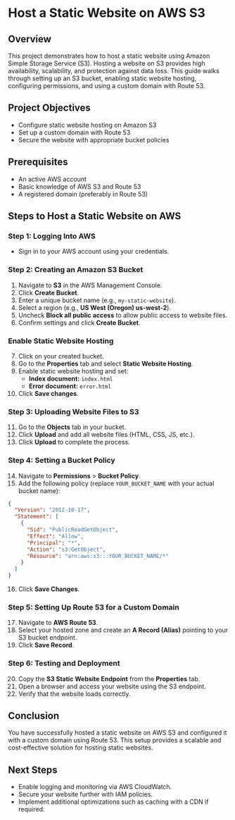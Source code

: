 # Host a Static Website on AWS S3

## Overview
This project demonstrates how to host a static website using Amazon Simple Storage Service (S3). Hosting a website on S3 provides high availability, scalability, and protection against data loss. This guide walks through setting up an S3 bucket, enabling static website hosting, configuring permissions, and using a custom domain with Route 53.

## Project Objectives
- Configure static website hosting on Amazon S3
- Set up a custom domain with Route 53
- Secure the website with appropriate bucket policies

## Prerequisites
- An active AWS account
- Basic knowledge of AWS S3 and Route 53
- A registered domain (preferably in Route 53)

## Steps to Host a Static Website on AWS

### Step 1: Logging Into AWS
- Sign in to your AWS account using your credentials.

### Step 2: Creating an Amazon S3 Bucket
1. Navigate to **S3** in the AWS Management Console.
2. Click **Create Bucket**.
3. Enter a unique bucket name (e.g., `my-static-website`).
4. Select a region (e.g., **US West (Oregon) us-west-2**).
5. Uncheck **Block all public access** to allow public access to website files.
6. Confirm settings and click **Create Bucket**.

### Enable Static Website Hosting
7. Click on your created bucket.
8. Go to the **Properties** tab and select **Static Website Hosting**.
9. Enable static website hosting and set:
   - **Index document:** `index.html`
   - **Error document:** `error.html`
10. Click **Save changes**.

### Step 3: Uploading Website Files to S3
11. Go to the **Objects** tab in your bucket.
12. Click **Upload** and add all website files (HTML, CSS, JS, etc.).
13. Click **Upload** to complete the process.

### Step 4: Setting a Bucket Policy
14. Navigate to **Permissions** > **Bucket Policy**.
15. Add the following policy (replace `YOUR_BUCKET_NAME` with your actual bucket name):
```json
{
  "Version": "2012-10-17",
  "Statement": [
    {
      "Sid": "PublicReadGetObject",
      "Effect": "Allow",
      "Principal": "*",
      "Action": "s3:GetObject",
      "Resource": "arn:aws:s3:::YOUR_BUCKET_NAME/*"
    }
  ]
}
```
16. Click **Save Changes**.

### Step 5: Setting Up Route 53 for a Custom Domain
17. Navigate to **AWS Route 53**.
18. Select your hosted zone and create an **A Record (Alias)** pointing to your S3 bucket endpoint.
19. Click **Save Record**.

### Step 6: Testing and Deployment
20. Copy the **S3 Static Website Endpoint** from the **Properties** tab.
21. Open a browser and access your website using the S3 endpoint.
22. Verify that the website loads correctly.

## Conclusion
You have successfully hosted a static website on AWS S3 and configured it with a custom domain using Route 53. This setup provides a scalable and cost-effective solution for hosting static websites.

## Next Steps
- Enable logging and monitoring via AWS CloudWatch.
- Secure your website further with IAM policies.
- Implement additional optimizations such as caching with a CDN if required.

